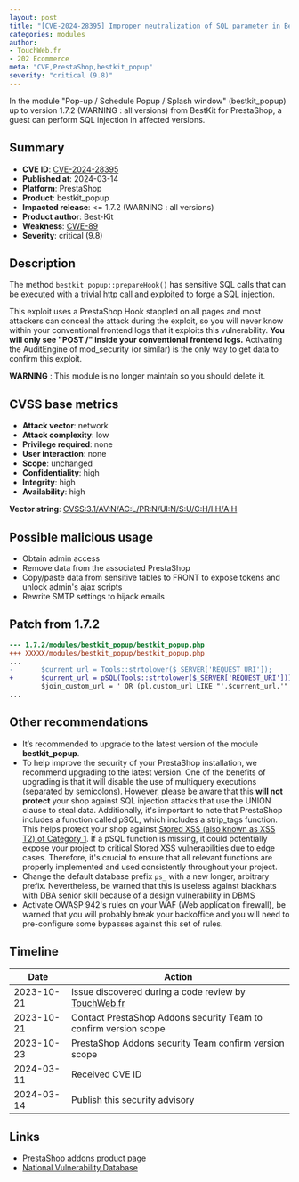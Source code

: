 ```yaml
---
layout: post
title: "[CVE-2024-28395] Improper neutralization of SQL parameter in Best-Kit - Pop-up / Schedule Popup / Splash window module for PrestaShop"
categories: modules
author:
- TouchWeb.fr
- 202 Ecommerce
meta: "CVE,PrestaShop,bestkit_popup"
severity: "critical (9.8)"
---
```


In the module "Pop-up / Schedule Popup / Splash window" (bestkit_popup) up to version 1.7.2 (WARNING : all versions) from BestKit for PrestaShop, a guest can perform SQL injection in affected versions.

## Summary

* **CVE ID**: [CVE-2024-28395](https://cve.mitre.org/cgi-bin/cvename.cgi?name=CVE-2024-28395)
* **Published at**: 2024-03-14
* **Platform**: PrestaShop
* **Product**: bestkit_popup
* **Impacted release**: <= 1.7.2 (WARNING : all versions)
* **Product author**: Best-Kit
* **Weakness**: [CWE-89](https://cwe.mitre.org/data/definitions/89.html)
* **Severity**: critical (9.8)

## Description

The method `bestkit_popup::prepareHook()` has sensitive SQL calls that can be executed with a trivial http call and exploited to forge a SQL injection.

This exploit uses a PrestaShop Hook stappled on all pages and most attackers can conceal the attack during the exploit, so you will never know within your conventional frontend logs that it exploits this vulnerability. **You will only see "POST /" inside your conventional frontend logs.** Activating the AuditEngine of mod_security (or similar) is the only way to get data to confirm this exploit.

**WARNING** : This module is no longer maintain so you should delete it.

## CVSS base metrics

* **Attack vector**: network
* **Attack complexity**: low
* **Privilege required**: none
* **User interaction**: none
* **Scope**: unchanged
* **Confidentiality**: high
* **Integrity**: high
* **Availability**: high

**Vector string**: [CVSS:3.1/AV:N/AC:L/PR:N/UI:N/S:U/C:H/I:H/A:H](https://nvd.nist.gov/vuln-metrics/cvss/v3-calculator?vector=AV:N/AC:L/PR:N/UI:N/S:U/C:H/I:H/A:H)

## Possible malicious usage

* Obtain admin access
* Remove data from the associated PrestaShop
* Copy/paste data from sensitive tables to FRONT to expose tokens and unlock admin's ajax scripts
* Rewrite SMTP settings to hijack emails

## Patch from 1.7.2

```diff
--- 1.7.2/modules/bestkit_popup/bestkit_popup.php
+++ XXXXX/modules/bestkit_popup/bestkit_popup.php
...
-       $current_url = Tools::strtolower($_SERVER['REQUEST_URI']);
+       $current_url = pSQL(Tools::strtolower($_SERVER['REQUEST_URI']));
        $join_custom_url = ' OR (pl.custom_url LIKE "'.$current_url.'" OR ';
...
```

## Other recommendations

* It’s recommended to upgrade to the latest version of the module **bestkit_popup**.
* To help improve the security of your PrestaShop installation, we recommend upgrading to the latest version. One of the benefits of upgrading is that it will disable the use of multiquery executions (separated by semicolons). However, please be aware that this **will not protect** your shop against SQL injection attacks that use the UNION clause to steal data. Additionally, it's important to note that PrestaShop includes a function called pSQL, which includes a strip_tags function. This helps protect your shop against [Stored XSS (also known as XSS T2) of Category 1](https://security.friendsofpresta.org/modules/2023/02/07/stored-xss.html). If a pSQL function is missing, it could potentially expose your project to critical Stored XSS vulnerabilities due to edge cases. Therefore, it's crucial to ensure that all relevant functions are properly implemented and used consistently throughout your project.
* Change the default database prefix `ps_` with a new longer, arbitrary prefix. Nevertheless, be warned that this is useless against blackhats with DBA senior skill because of a design vulnerability in DBMS
* Activate OWASP 942's rules on your WAF (Web application firewall), be warned that you will probably break your backoffice and you will need to pre-configure some bypasses against this set of rules.

## Timeline

| Date | Action |
|--|--|
| 2023-10-21 | Issue discovered during a code review by [TouchWeb.fr](https://www.touchweb.fr) |
| 2023-10-21 | Contact PrestaShop Addons security Team to confirm version scope |
| 2023-10-23 | PrestaShop Addons security Team confirm version scope |
| 2024-03-11 | Received CVE ID |
| 2024-03-14 | Publish this security advisory |


## Links

* [PrestaShop addons product page](https://addons.prestashop.com/en/pop-up/20208-pop-up-schedule-popup-splash-window.html)
* [National Vulnerability Database](https://nvd.nist.gov/vuln/detail/CVE-2024-28395)
